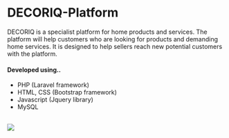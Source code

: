 # DECORIQ-Platform
DECORIQ is a specialist platform for home products and services. The platform will help customers who are looking for products and demanding home services. It is designed to help sellers reach new potential customers with the platform.<br />
<h4>Developed using..</h4>
<ul>
  <li>PHP (Laravel framework)</li>
  <li>HTML, CSS (Bootstrap framework)</li>
  <li>Javascript (Jquery library)</li>
  <li>MySQL</li>
</ul>
<br />
<img src="https://i.imgur.com/lasRs6i.jpg" />
